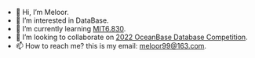 - 👋 Hi, I’m Meloor.
- 👀 I’m interested in DataBase.
- 🌱 I’m currently learning [MIT6.830](http://dsg.csail.mit.edu/6.5830/).
- 💞️ I’m looking to collaborate on [2022 OceanBase Database Competition](https://open.oceanbase.com/competition?activityCode=10001&officerId=419).
- 📫 How to reach me? this is my email: meloor99@163.com. 

<!---
Meloor/Meloor is a ✨ special ✨ repository because its `README.md` (this file) appears on your GitHub profile.
You can click the Preview link to take a look at your changes.
--->
